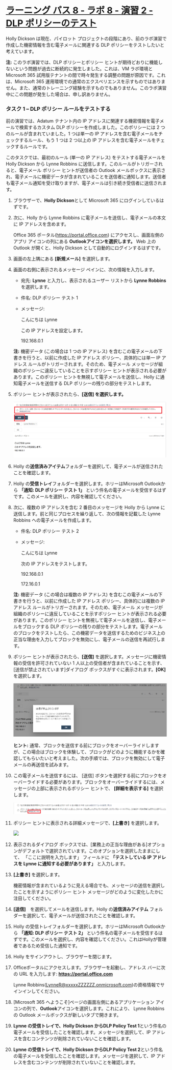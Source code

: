 # [ラーニング パス 8 - ラボ 8 - 演習 2 - DLP ポリシーのテスト](https://github.com/MicrosoftLearning/MS-102T00-Microsoft-365-Administrator-Essentials/blob/master/Instructions/Labs/LAB_AK_08_Lab8_Ex2_Test_DLP_Policy.md#learning-path-8---lab-8---exercise-2---test-the-dlp-policy)

Holly Dickson は現在、パイロット プロジェクトの段階にあり、前のラボ演習で作成した機密情報を含む電子メールに関連する DLP ポリシーをテストしたいと考えています。

**注:** このラボ演習では、DLP ポリシーとポリシー ヒントが期待どおりに機能しないという問題が過去に断続的に発生しました。これは、VM ラボ環境と Microsoft 365 試用版テナントの間で時々発生する調整の問題が原因です。これは、Microsoft 365 運用環境での通常のエクスペリエンスを示すものではありません。また、通常のトレーニング経験を示すものでもありません。このラボ演習中にこの問題が発生した場合は、申し訳ありません。

### タスク 1 – DLP ポリシー ルールをテストする

前の演習では、Adatum テナント内の IP アドレスに関連する機密情報を電子メールで検索するカスタム DLP ポリシーを作成しました。このポリシーには 2 つのルールが含まれていました。1 つは単一の IP アドレスを含む電子メールをチェックするルール、もう 1 つは 2 つ以上の IP アドレスを含む電子メールをチェックするルールです。

このタスクでは、最初のルール (単一の IP アドレス) をテストする電子メールを Holly Dickson から Lynne Robbins に送信します。このルールがトリガーされると、電子メール ポリシー ヒントが送信者の Outlook メールボックスに表示され、電子メールに機密データが含まれていることを送信者に通知します。送信者も電子メール通知を受け取りますが、電子メールは引き続き受信者に送信されます。

1. ブラウザーで、**Holly Dickson**として Microsoft 365 にログインしているはずです。

2. 次に、Holly から Lynne Robbins に電子メールを送信し、電子メールの本文に IP アドレスを含めます。

   Office 365 ポータル(https://portal.office.com) にアクセスし、画面左側のアプリ アイコンの列にある **Outlookアイコンを選択します。** Web 上の Outlook が開くと、Holly Dickson として自動的にログインするはずです。

3. 画面の左上隅にある **[新規メール]** を選択します。

4. 画面の右側に表示されるメッセージ ペインに、次の情報を入力します。

   - 宛先: **Lynne** と入力し、表示されるユーザー リストから **Lynne Robbins** を選択します。 

   - 件名:  DLP ポリシー テスト 1

   - メッセージ:  

     こんにちは Lynne  

     この IP アドレスを設定します。

     192.168.0.1

   **注:** 機密データ (この場合は 1 つの IP アドレス) を含むこの電子メールの下書きを行うと、以前に作成した IP アドレス ポリシー、具体的には単一 IP アドレス ルールがトリガーされます。そのため、電子メール メッセージが組織のポリシーに違反していることを示すポリシー ヒントが表示される必要があります。このポリシー ヒントを無視して電子メールを送信し、Holly に通知電子メールを送信する DLP ポリシーの残りの部分をテストします。

5. ポリシー ヒントが表示されたら、**[送信] を選択します。**

   ![](./media/lab8-2-1.png)

6. Holly の**送信済みアイテム**フォルダーを選択して、電子メールが送信されたことを確認します。

7. Holly の**受信トレイ**フォルダーを選択します。ホリーはMicrosoft Outlookから **「通知: DLP ポリシー テスト 1」** という件名の電子メールを受信するはずです。このメールを選択し、内容を確認してください。

8. 次に、複数の IP アドレスを含む 2 番目のメッセージを Holly から Lynne に送信します。前と同じプロセスを繰り返して、次の情報を記載した Lynne Robbins への電子メールを作成します。

   - 件名: DLP ポリシー テスト 2

   - メッセージ:

     こんにちは Lynne

     次の IP アドレスをテストします。

     192.168.0.1  

     172.16.0.1

     

   **注:** 機密データ (この場合は複数の IP アドレス) を含むこの電子メールの下書きを行うと、以前に作成した IP アドレス ポリシー、具体的には複数の IP アドレス ルールがトリガーされます。そのため、電子メール メッセージが組織のポリシーに違反していることを示すポリシー ヒントが表示される必要があります。このポリシー ヒントを無視して電子メールを送信し、電子メールをブロックする DLP ポリシーの残りの部分をテストします。電子メールのブロックをテストしたら、この機密データを送信するためのビジネス上の正当な理由を入力してブロックを無効にし、電子メールの送信を再試行します。

9. ポリシー ヒントが表示されたら、**[送信]** を選択します。メッセージに機密情報の受信を許可されていない 1 人以上の受信者が含まれていることを示す、 [送信が禁止されています]ダイアログ ボックスがすぐに表示されます。**[OK]** を選択します。

   ![](./media/lab8-2-2.png)

   **ヒント:** 通常、ブロックを送信する前にブロックをオーバーライドしますが、この場合はブロックを体験して、ブロックがどのように機能するかを確認してもらいたいと考えました。次の手順では、ブロックを無効にして電子メールの再送信を試みます。

10. この電子メールを送信するには、 [送信] ボタンを選択する前にブロックをオーバーライドする必要があります。ブロックをオーバーライドするには、メッセージの上部に表示されるポリシー ヒントで、  **[詳細を表示する]** を選択します。

    ![](./media/lab8-2-3.png)

11. ポリシー ヒントに表示される詳細メッセージで、**[上書き]** を選択します。

    ![](C:\Users\CTCT\Documents\GitHub\ms-102-lab\Instructions\Labs\media\lab8-2-4.png)

12. 表示されるダイアログ ボックスでは、[業務上の正当な理由がある]オプションがデフォルトで選択されています。このオプションを選択したままにして、 「ここに説明を入力します」 フィールドに **「テストしている IP アドレスを Lynne に通知する必要があります」** と入力します。

13. **[上書き]** を選択します。

    機密情報が含まれているように見える場合でも、メッセージの送信を選択したことを示すようにポリシー ヒント メッセージがどのように変化したかに注目してください。

14. **[送信]**　を選択してメールを送信します。Holly の**送信済みアイテム** フォルダーを選択して、電子メールが送信されたことを確認します。

15. Holly の受信トレイフォルダーを選択します。ホリーはMicrosoft Outlookから **「通知: DLP ポリシー テスト 2」** という件名の電子メールを受信するはずです。このメールを選択し、内容を確認してください。これはHollyが管理者であるため受信した通知です。

16. Holly をサインアウトし、ブラウザーを閉じます。

17. Officeポータルにアクセスします。ブラウザーを起動し、アドレス バーに次の URL を入力します: **https://portal.office.com**  

    Lynne Robbins(LynneR@xxxxxZZZZZZ.onmicrosoft.com)の資格情報でサインインしてください。

18. [Microsoft 365 へようこそ]ページの画面左側にあるアプリケーション アイコンの列で、**Outlook**アイコンを選択します。これにより、 Lynne Robbins の Outlook メールボックスが新しいタブで開きます。

19. **Lynne の受信トレイで、Holly Dickson からDLP Policy Test 1**という件名の電子メールを受信したことを確認します。メッセージを選択して、IP アドレスを含むコンテンツが削除されていないことを確認します。

20. **Lynne の受信トレイで、Holly Dickson からDLP Policy Test 2**という件名の電子メールを受信したことを確認します。メッセージを選択して、IP アドレスを含むコンテンツが削除されていないことを確認します。
